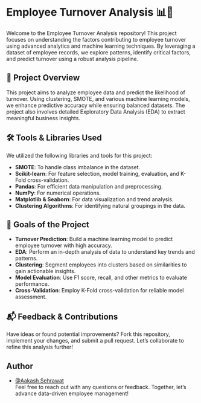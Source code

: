 # Employee Turnover Analysis 📊👔  

Welcome to the Employee Turnover Analysis repository! This project focuses on understanding the factors contributing to employee turnover using advanced analytics and machine learning techniques. By leveraging a dataset of employee records, we explore patterns, identify critical factors, and predict turnover using a robust analysis pipeline.  

## 🚀 Project Overview  
This project aims to analyze employee data and predict the likelihood of turnover. Using clustering, SMOTE, and various machine learning models, we enhance predictive accuracy while ensuring balanced datasets. The project also involves detailed Exploratory Data Analysis (EDA) to extract meaningful business insights.  

## 🛠 Tools & Libraries Used  
We utilized the following libraries and tools for this project:  

- **SMOTE**: To handle class imbalance in the dataset.  
- **Scikit-learn**: For feature selection, model training, evaluation, and K-Fold cross-validation.  
- **Pandas**: For efficient data manipulation and preprocessing.  
- **NumPy**: For numerical operations.  
- **Matplotlib & Seaborn**: For data visualization and trend analysis.  
- **Clustering Algorithms**: For identifying natural groupings in the data.  

## 🎯 Goals of the Project  
- **Turnover Prediction**: Build a machine learning model to predict employee turnover with high accuracy.  
- **EDA**: Perform an in-depth analysis of data to understand key trends and patterns.  
- **Clustering**: Segment employees into clusters based on similarities to gain actionable insights.  
- **Model Evaluation**: Use F1 score, recall, and other metrics to evaluate performance.  
- **Cross-Validation**: Employ K-Fold cross-validation for reliable model assessment.  

## 📬 Feedback & Contributions  
Have ideas or found potential improvements? Fork this repository, implement your changes, and submit a pull request. Let’s collaborate to refine this analysis further!  

## Author  
- [@Aakash Sehrawat](https://github.com/Aakash091-dark)  
Feel free to reach out with any questions or feedback. Together, let’s advance data-driven employee management!  
